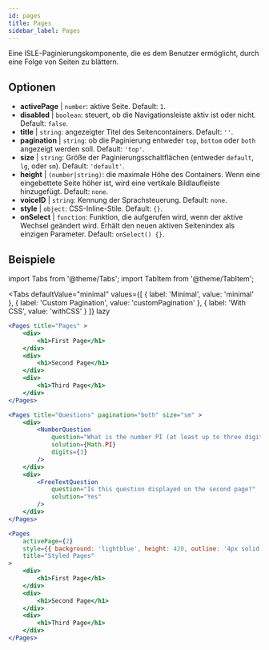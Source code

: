 ```yaml
---
id: pages 
title: Pages
sidebar_label: Pages
---
```


Eine ISLE-Paginierungskomponente, die es dem Benutzer ermöglicht, durch eine Folge von Seiten zu blättern.

## Optionen

* __activePage__ | `number`: aktive Seite. Default: `1`.
* __disabled__ | `boolean`: steuert, ob die Navigationsleiste aktiv ist oder nicht. Default: `false`.
* __title__ | `string`: angezeigter Titel des Seitencontainers. Default: `''`.
* __pagination__ | `string`: ob die Paginierung entweder `top`, `bottom` oder `both` angezeigt werden soll. Default: `'top'`.
* __size__ | `string`: Größe der Paginierungsschaltflächen (entweder `default`, `lg`, oder `sm`). Default: `'default'`.
* __height__ | `(number|string)`: die maximale Höhe des Containers. Wenn eine eingebettete Seite höher ist, wird eine vertikale Bildlaufleiste hinzugefügt. Default: `none`.
* __voiceID__ | `string`: Kennung der Sprachsteuerung. Default: `none`.
* __style__ | `object`: CSS-Inline-Stile. Default: `{}`.
* __onSelect__ | `function`: Funktion, die aufgerufen wird, wenn der aktive Wechsel geändert wird. Erhält den neuen aktiven Seitenindex als einzigen Parameter. Default: `onSelect() {}`.


## Beispiele

import Tabs from '@theme/Tabs';
import TabItem from '@theme/TabItem';

<Tabs
    defaultValue="minimal"
    values={[
        { label: 'Minimal', value: 'minimal' },
        { label: 'Custom Pagination', value: 'customPagination' },
        { label: 'With CSS', value: 'withCSS' }
    ]}
    lazy
>

<TabItem value="minimal">

```jsx live
<Pages title="Pages" >
    <div>
        <h1>First Page</h1>
    </div>
    <div>
        <h1>Second Page</h1>
    </div>
    <div>
        <h1>Third Page</h1>
    </div>
</Pages>
```

</TabItem>

<TabItem value="customPagination" >

```jsx live
<Pages title="Questions" pagination="both" size="sm" >
    <div>
        <NumberQuestion
            question="What is the number PI (at least up to three digits after the decimal point)?"
            solution={Math.PI}
            digits={3}
        />
    </div>
    <div>
        <FreeTextQuestion 
            question="Is this question displayed on the second page?"
            solution="Yes" 
        />
    </div>
</Pages>
```
</TabItem>

<TabItem value="withCSS">

```jsx live
<Pages 
    activePage={2}
    style={{ background: 'lightblue', height: 420, outline: '4px solid black' }} 
    title="Styled Pages"
>
    <div>
        <h1>First Page</h1>
    </div>
    <div>
        <h1>Second Page</h1>
    </div>
    <div>
        <h1>Third Page</h1>
    </div>
</Pages>
```

</TabItem>

</Tabs>

